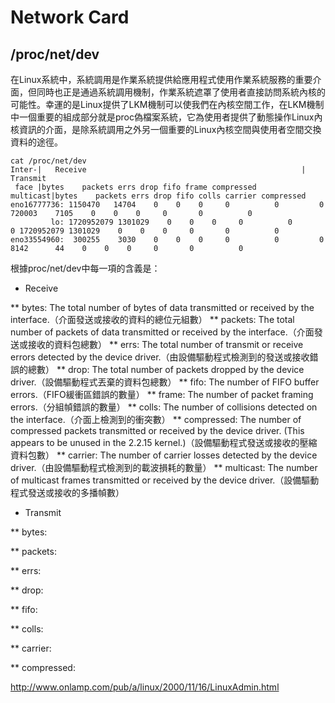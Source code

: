 # Network Card

## /proc/net/dev

在Linux系統中，系統調用是作業系統提供給應用程式使用作業系統服務的重要介面，但同時也正是通過系統調用機制，作業系統遮罩了使用者直接訪問系統內核的可能性。幸運的是Linux提供了LKM機制可以使我們在內核空間工作，在LKM機制中一個重要的組成部分就是proc偽檔案系統，它為使用者提供了動態操作Linux內核資訊的介面，是除系統調用之外另一個重要的Linux內核空間與使用者空間交換資料的途徑。

```
cat /proc/net/dev
Inter-|   Receive                                                |  Transmit
 face |bytes    packets errs drop fifo frame compressed multicast|bytes    packets errs drop fifo colls carrier compressed
eno16777736: 1150470   14704    0    0    0     0          0         0   720003    7105    0    0    0     0       0          0
         lo: 1720952079 1301029    0    0    0     0          0         0 1720952079 1301029    0    0    0     0       0          0
eno33554960:  300255    3030    0    0    0     0          0         0     8142      44    0    0    0     0       0          0
```

根據proc/net/dev中每一項的含義是：

* Receive

** bytes: The total number of bytes of data transmitted or received by the interface.（介面發送或接收的資料的總位元組數）
** packets: The total number of packets of data transmitted or received by the interface.（介面發送或接收的資料包總數）
** errs: The total number of transmit or receive errors detected by the device driver.（由設備驅動程式檢測到的發送或接收錯誤的總數）
** drop: The total number of packets dropped by the device driver.（設備驅動程式丟棄的資料包總數）
** fifo: The number of FIFO buffer errors.（FIFO緩衝區錯誤的數量）
** frame: The number of packet framing errors.（分組幀錯誤的數量）
** colls: The number of collisions detected on the interface.（介面上檢測到的衝突數）
** compressed: The number of compressed packets transmitted or received by the device driver. (This appears to be unused in the 2.2.15 kernel.)（設備驅動程式發送或接收的壓縮資料包數）
** carrier: The number of carrier losses detected by the device driver.（由設備驅動程式檢測到的載波損耗的數量）
** multicast: The number of multicast frames transmitted or received by the device driver.（設備驅動程式發送或接收的多播幀數）

* Transmit

** bytes:

** packets: 

** errs: 

** drop: 

** fifo: 

** colls: 

** carrier: 

** compressed: 

http://www.onlamp.com/pub/a/linux/2000/11/16/LinuxAdmin.html
